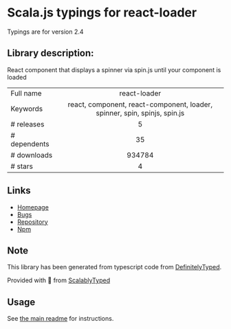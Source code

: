 
# Scala.js typings for react-loader

Typings are for version 2.4

## Library description:
React component that displays a spinner via spin.js until your component is loaded

|                    |                 |
| ------------------ | :-------------: |
| Full name          | react-loader |
| Keywords           | react, component, react-component, loader, spinner, spin, spinjs, spin.js |
| # releases         | 5 |
| # dependents       | 35 |
| # downloads        | 934784 |
| # stars            | 4 |

## Links
- [Homepage](https://github.com/quickleft/react-loader)
- [Bugs](https://github.com/quickleft/react-loader/issues)
- [Repository](https://github.com/quickleft/react-loader)
- [Npm](https://www.npmjs.com/package/react-loader)
    


## Note
This library has been generated from typescript code from [DefinitelyTyped](https://definitelytyped.org).

Provided with :purple_heart: from [ScalablyTyped](https://github.com/oyvindberg/ScalablyTyped)

## Usage
See [the main readme](../../readme.md) for instructions.


